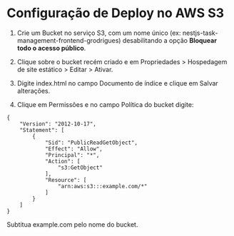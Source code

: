 # Configuração de Deploy no AWS S3

1. Crie um Bucket no serviço S3, com um nome único (ex: nestjs-task-management-frontend-grodrigues) desabilitando a opção **Bloquear todo o acesso público**.

2. Clique sobre o bucket recém criado e em Propriedades > Hospedagem de site estático > Editar > Ativar.

3. Digite index.html no campo Documento de índice e clique em Salvar alterações.

4. Clique em Permissões e no campo Política do bucket digite:

```
{
    "Version": "2012-10-17",
    "Statement": [
        {
            "Sid": "PublicReadGetObject",
            "Effect": "Allow",
            "Principal": "*",
            "Action": [
                "s3:GetObject"
            ],
            "Resource": [
                "arn:aws:s3:::example.com/*"
            ]
        }
    ]
}
```

Subtitua example.com pelo nome do bucket.
